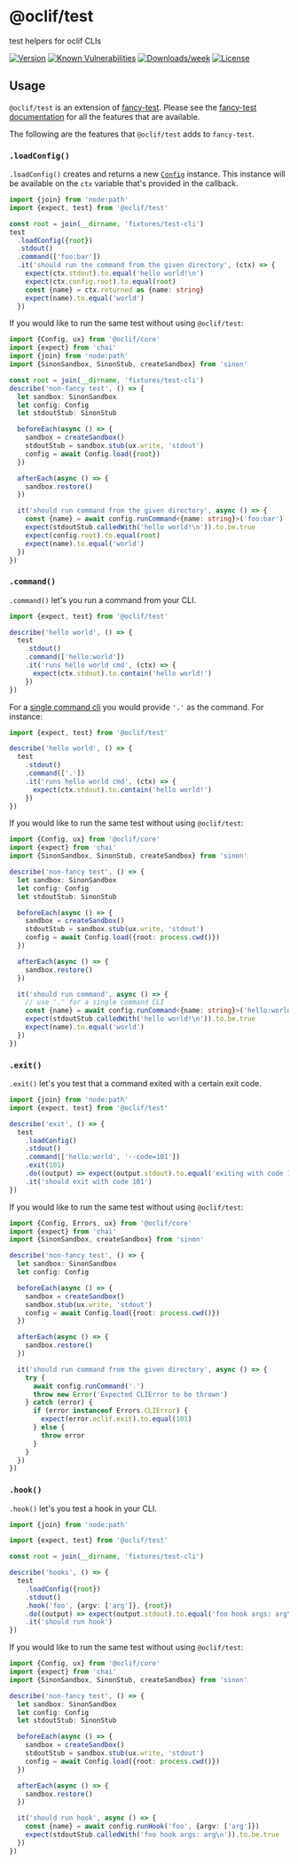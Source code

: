 # @oclif/test

test helpers for oclif CLIs

[![Version](https://img.shields.io/npm/v/@oclif/test.svg)](https://npmjs.org/package/@oclif/test)
[![Known Vulnerabilities](https://snyk.io/test/npm/@oclif/test/badge.svg)](https://snyk.io/test/npm/@oclif/test)
[![Downloads/week](https://img.shields.io/npm/dw/@oclif/test.svg)](https://npmjs.org/package/@oclif/test)
[![License](https://img.shields.io/npm/l/@oclif/test.svg)](https://github.com/oclif/test/blob/main/package.json)

## Usage

`@oclif/test` is an extension of [fancy-test](https://github.com/oclif/fancy-test). Please see the [fancy-test documentation](https://github.com/oclif/fancy-test#fancy-test) for all the features that are available.

The following are the features that `@oclif/test` adds to `fancy-test`.

### `.loadConfig()`

`.loadConfig()` creates and returns a new [`Config`](https://github.com/oclif/core/blob/main/src/config/config.ts) instance. This instance will be available on the `ctx` variable that's provided in the callback.

```typescript
import {join} from 'node:path'
import {expect, test} from '@oclif/test'

const root = join(__dirname, 'fixtures/test-cli')
test
  .loadConfig({root})
  .stdout()
  .command(['foo:bar'])
  .it('should run the command from the given directory', (ctx) => {
    expect(ctx.stdout).to.equal('hello world!\n')
    expect(ctx.config.root).to.equal(root)
    const {name} = ctx.returned as {name: string}
    expect(name).to.equal('world')
  })
```

If you would like to run the same test without using `@oclif/test`:

```typescript
import {Config, ux} from '@oclif/core'
import {expect} from 'chai'
import {join} from 'node:path'
import {SinonSandbox, SinonStub, createSandbox} from 'sinon'

const root = join(__dirname, 'fixtures/test-cli')
describe('non-fancy test', () => {
  let sandbox: SinonSandbox
  let config: Config
  let stdoutStub: SinonStub

  beforeEach(async () => {
    sandbox = createSandbox()
    stdoutStub = sandbox.stub(ux.write, 'stdout')
    config = await Config.load({root})
  })

  afterEach(async () => {
    sandbox.restore()
  })

  it('should run command from the given directory', async () => {
    const {name} = await config.runCommand<{name: string}>('foo:bar')
    expect(stdoutStub.calledWith('hello world!\n')).to.be.true
    expect(config.root).to.equal(root)
    expect(name).to.equal('world')
  })
})
```

### `.command()`

`.command()` let's you run a command from your CLI.

```typescript
import {expect, test} from '@oclif/test'

describe('hello world', () => {
  test
    .stdout()
    .command(['hello:world'])
    .it('runs hello world cmd', (ctx) => {
      expect(ctx.stdout).to.contain('hello world!')
    })
})
```

For a [single command cli](https://oclif.io/docs/single_command_cli) you would provide `'.'` as the command. For instance:

```typescript
import {expect, test} from '@oclif/test'

describe('hello world', () => {
  test
    .stdout()
    .command(['.'])
    .it('runs hello world cmd', (ctx) => {
      expect(ctx.stdout).to.contain('hello world!')
    })
})
```

If you would like to run the same test without using `@oclif/test`:

```typescript
import {Config, ux} from '@oclif/core'
import {expect} from 'chai'
import {SinonSandbox, SinonStub, createSandbox} from 'sinon'

describe('non-fancy test', () => {
  let sandbox: SinonSandbox
  let config: Config
  let stdoutStub: SinonStub

  beforeEach(async () => {
    sandbox = createSandbox()
    stdoutStub = sandbox.stub(ux.write, 'stdout')
    config = await Config.load({root: process.cwd()})
  })

  afterEach(async () => {
    sandbox.restore()
  })

  it('should run command', async () => {
    // use '.' for a single command CLI
    const {name} = await config.runCommand<{name: string}>('hello:world')
    expect(stdoutStub.calledWith('hello world!\n')).to.be.true
    expect(name).to.equal('world')
  })
})
```

### `.exit()`

`.exit()` let's you test that a command exited with a certain exit code.

```typescript
import {join} from 'node:path'
import {expect, test} from '@oclif/test'

describe('exit', () => {
  test
    .loadConfig()
    .stdout()
    .command(['hello:world', '--code=101'])
    .exit(101)
    .do((output) => expect(output.stdout).to.equal('exiting with code 101\n'))
    .it('should exit with code 101')
})
```

If you would like to run the same test without using `@oclif/test`:

```typescript
import {Config, Errors, ux} from '@oclif/core'
import {expect} from 'chai'
import {SinonSandbox, createSandbox} from 'sinon'

describe('non-fancy test', () => {
  let sandbox: SinonSandbox
  let config: Config

  beforeEach(async () => {
    sandbox = createSandbox()
    sandbox.stub(ux.write, 'stdout')
    config = await Config.load({root: process.cwd()})
  })

  afterEach(async () => {
    sandbox.restore()
  })

  it('should run command from the given directory', async () => {
    try {
      await config.runCommand('.')
      throw new Error('Expected CLIError to be thrown')
    } catch (error) {
      if (error instanceof Errors.CLIError) {
        expect(error.oclif.exit).to.equal(101)
      } else {
        throw error
      }
    }
  })
})
```

### `.hook()`

`.hook()` let's you test a hook in your CLI.

```typescript
import {join} from 'node:path'

import {expect, test} from '@oclif/test'

const root = join(__dirname, 'fixtures/test-cli')

describe('hooks', () => {
  test
    .loadConfig({root})
    .stdout()
    .hook('foo', {argv: ['arg']}, {root})
    .do((output) => expect(output.stdout).to.equal('foo hook args: arg\n'))
    .it('should run hook')
})
```

If you would like to run the same test without using `@oclif/test`:

```typescript
import {Config, ux} from '@oclif/core'
import {expect} from 'chai'
import {SinonSandbox, SinonStub, createSandbox} from 'sinon'

describe('non-fancy test', () => {
  let sandbox: SinonSandbox
  let config: Config
  let stdoutStub: SinonStub

  beforeEach(async () => {
    sandbox = createSandbox()
    stdoutStub = sandbox.stub(ux.write, 'stdout')
    config = await Config.load({root: process.cwd()})
  })

  afterEach(async () => {
    sandbox.restore()
  })

  it('should run hook', async () => {
    const {name} = await config.runHook('foo', {argv: ['arg']})
    expect(stdoutStub.calledWith('foo hook args: arg\n')).to.be.true
  })
})
```
